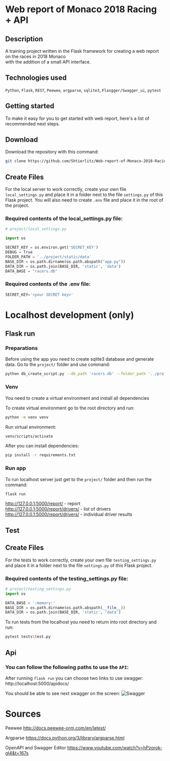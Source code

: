 # Web report of Monaco 2018 Racing + API

## Description
A training project written in the Flask framework for creating a web report on the races in 2018 Monaco  
with the addition of a small API interface.

## Technologies used
`Python`, `Flask`, `REST`, `Peewee`, `argparse`, `sqlite3`, `Flasgger/Swagger_ui`, `pytest`

## Getting started

To make it easy for you to get started with web report, 
here's a list of recommended next steps.

## Download
Download the repository with this command: 
```bash
git clone https://github.com/Shtierlitz/Web-report-of-Monaco-2018-Racing.git
```
## Create Files
For the local server to work correctly, create your own file `local_settings.py` 
and place it in a folder next to the file `settings.py` of this Flask project.
You will also need to create `.env` file and place it in the root of the project.

### Required contents of the local_settings.py file:
```python
# project/local_settings.py

import os

SECRET_KEY = os.environ.get('SECRET_KEY')
DEBUG = True
FOLDER_PATH = '../project/static/data'
BASE_DIR = os.path.dirname(os.path.abspath("app.py"))
DATA_DIR = os.path.join(BASE_DIR, 'static', 'data')
DATA_BASE = "racers.db"
```

### Required contents of the .env file:
```python
SECRET_KEY='<your SECRET key>'
```

# Localhost development (only)

## Flask run
### Preparations
Before using the app you need to create sqlite3 database and generate data.
Go to the `project/` folder and use command:
```bash
python db_create_script.py --db_path 'racers.db' --folder_path '../project/static/data' 
```

### Venv
You need to create a virtual environment and install all dependencies  

To create virtual environment go to the root directory and run:
```bash
python -m venv venv
```

Run virtual environment:
```bash
venv/scripts/activate
```

After you can install dependencies:
```bash
pip install -r requirements.txt
```

### Run app
To run localhost server just get to the `project/` folder and then run the command:
```bash
flask run
```
http://127.0.0.1:5000/report/ - report  
http://127.0.0.1:5000/report/drivers/ - list of drivers  
http://127.0.0.1:5000/report/drivers/ <driver code> - individual driver results


## Test 

## Create Files
For the tests to work correctly, create your own file `testing_settings.py` 
and place it in a folder next to the file `settings.py` of this Flask project.

### Required contents of the testing_settings.py file:
```python
# project/testing_settings.py
import os

DATA_BASE = ':memory:'
BASE_DIR = os.path.dirname(os.path.abspath(__file__))
DATA_DIR = os.path.join(BASE_DIR, 'static', 'data')
```


To run tests from the localhost you need to return into root directory and run:  
```bash
pytest tests\test.py
````
## Api 
### You can follow the following paths to use the `API`:
After running `flask run` you can choose two links to use swagger:
http://localhost:5000/apidocs/

You should be able to see next swagger on the screen:
![Swagger](project/media/swagger.png)



# Sources

Peewee http://docs.peewee-orm.com/en/latest/

Argparse https://docs.python.org/3/library/argparse.html

OpenAPI and Swagger Editor https://www.youtube.com/watch?v=hPzorok-gI4&t=167s
